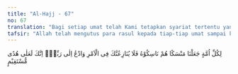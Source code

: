 ```yaml
---
title: "Al-Hajj - 67"
no: 67
translation: "Bagi setiap umat telah Kami tetapkan syariat tertentu yang (harus) mereka amalkan, maka tidak sepantasnya mereka berbantahan dengan engkau dalam urusan (syariat) ini dan serulah (mereka) kepada Tuhanmu. Sungguh, engkau (Muhammad) berada di jalan yang lurus."
tafsir: "Allah telah mengutus para rasul kepada tiap-tiap umat sampai kepada masa Nabi Muhammad saw. Tiap-tiap rasul membawa syariat yang berbeda dengan syariat rasul yang lain, sesuai dengan keadaan, tempat dan masa dimana umat itu berada sehingga syariat itu dapat mereka lakukan dengan baik dan sesuai dengan kesanggupan, kemanfaatan dan kebutuhan hidup mereka.\n\nKitab Taurat diturunkan kepada Musa as, yang akan disampaikan kepada Bani Israil. Bani Israil di waktu itu sedang terjangkit paham materialisme dan kehidupan yang materialistis. Hidupnya didasarkan kepada kebendaan. Baginya hidup ini adalah serba benda. Bani Israil tatkala ditinggalkan Nabi Musa yaitu dikala beliau naik ke bukit Tursina untuk menerima Taurat, mereka membuat patung anak sapi dari emas untuk disembah. Isi Taurat banyak memberi petunjuk kepada manusia tentang cara-cara membina diri dan umat agar terhindar dari paham materialisme dan kehidupan yang materialistis itu. Demikian pula Injil diturunkan kepada Nabi Isa as, banyak memberi petunjuk cara-cara pembinaan kejiwaan, rohani, sesuai pula dengan keadaan orang Yahudi di waktu itu. \n\nPada akhirnya Al-Qur'an diturunkan kepada Nabi Muhammad saw. Syariat yang dikandung Al-Qur'an itu adalah syariat untuk seluruh umat manusia sampai akhir zaman. Di dalam Al-Qur'an banyak ayat-ayat yang memberi petunjuk kepada manusia agar mereka di samping memikirkan kehidupan rohani juga memikirkan kehidupan duniawi, kehidupan duniawi merupakan persiapan kehidupan akhirat.\n\nDemikianlah ketetapan Allah yang berlaku bagi seluruh umat manusia sejak dahulu sampai sekarang. Maka seharusnya orang-orang kafir itu tidak menentang seruan Nabi Muhammad yang disampaikan kepada mereka. Karena itu Allah memperingatkan kepada Nabi Muhammad dan umatnya agar jangan terpengaruh oleh tantangan dan pembangkangan orang-orang kafir. Tetaplah melakukan dakwah, menyeru mereka dengan hikmat dan kebijaksanaan, mengajak mereka kepada ketauhidan, yang menunjukkan kepada kebahagiaan hidup di dunia dan di akhirat."
---
```


لِكُلِّ اُمَّةٍ جَعَلْنَا مَنْسَكًا هُمْ نَاسِكُوْهُ فَلَا يُنَازِعُنَّكَ فِى الْاَمْرِ وَادْعُ اِلٰى رَبِّكَۗ اِنَّكَ لَعَلٰى هُدًى مُّسْتَقِيْمٍ 
